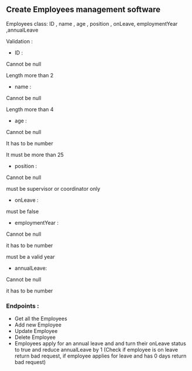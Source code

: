 ## Create Employees management software
Employees class: ID , name , age , position , onLeave, employmentYear ,annualLeave

Validation :

- ID :

Cannot be null

Length more than 2


- name :

Cannot be null

Length more than 4


- age :

Cannot be null

It has to be number

It must be more than 25



- position :

Cannot be null

must be supervisor or coordinator only


- onLeave :

must be false


- employmentYear :

Cannot be null

it has to be number

must be a valid year


- annualLeave:

Cannot be null

it has to be number


### Endpoints : 
- Get all the Employees 
- Add new Employee 
- Update Employee 
- Delete Employee
- Employees apply for an annual leave and and turn their onLeave status to true and reduce annualLeave by 1 (Check if employee is on leave return bad request, if employee applies for leave and has 0 days return bad request)
